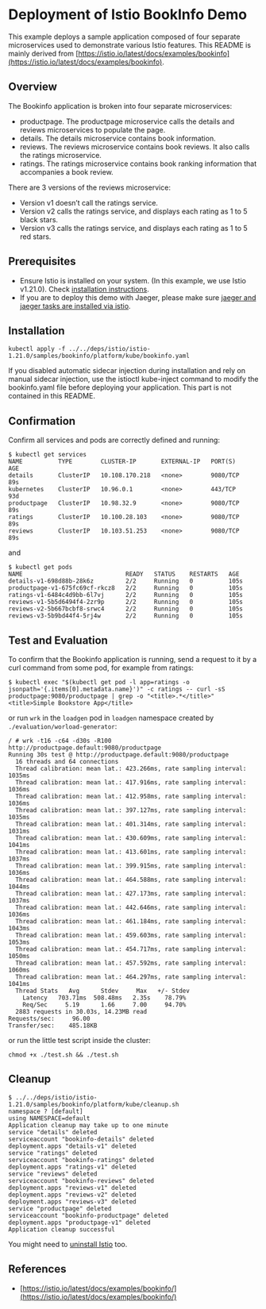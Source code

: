 # Deployment of Istio BookInfo Demo

This example deploys a sample application composed of four separate microservices used to demonstrate various Istio features.
This README is mainly derived from [https://istio.io/latest/docs/examples/bookinfo](https://istio.io/latest/docs/examples/bookinfo).

## Overview

The Bookinfo application is broken into four separate microservices:

- productpage. The productpage microservice calls the details and reviews microservices to populate the page.
- details. The details microservice contains book information.
- reviews. The reviews microservice contains book reviews. It also calls the ratings microservice.
- ratings. The ratings microservice contains book ranking information that accompanies a book review.

There are 3 versions of the reviews microservice:

- Version v1 doesn’t call the ratings service.
- Version v2 calls the ratings service, and displays each rating as 1 to 5 black stars.
- Version v3 calls the ratings service, and displays each rating as 1 to 5 red stars.

## Prerequisites

- Ensure Istio is installed on your system. (In this example, we use Istio v1.21.0). Check [installation instructions](../../deps/istio/README.md).
- If you are to deploy this demo with Jaeger, please make sure [jaeger and jaeger tasks are installed via istio](../../deps/istio/Observability.md).

## Installation

```text
kubectl apply -f ../../deps/istio/istio-1.21.0/samples/bookinfo/platform/kube/bookinfo.yaml
```

If you disabled automatic sidecar injection during installation and rely on manual sidecar injection, use the istioctl kube-inject command to modify the bookinfo.yaml file before deploying your application.
This part is not contained in this README.

## Confirmation

Confirm all services and pods are correctly defined and running:

```text
$ kubectl get services
NAME          TYPE        CLUSTER-IP       EXTERNAL-IP   PORT(S)    AGE
details       ClusterIP   10.108.170.218   <none>        9080/TCP   89s
kubernetes    ClusterIP   10.96.0.1        <none>        443/TCP    93d
productpage   ClusterIP   10.98.32.9       <none>        9080/TCP   89s
ratings       ClusterIP   10.100.28.103    <none>        9080/TCP   89s
reviews       ClusterIP   10.103.51.253    <none>        9080/TCP   89s
```

and

```text
$ kubectl get pods
NAME                             READY   STATUS    RESTARTS   AGE
details-v1-698d88b-28k6z         2/2     Running   0          105s
productpage-v1-675fc69cf-rkcz8   2/2     Running   0          105s
ratings-v1-6484c4d9bb-6l7vj      2/2     Running   0          105s
reviews-v1-5b5d6494f4-2zr9p      2/2     Running   0          105s
reviews-v2-5b667bcbf8-srwc4      2/2     Running   0          105s
reviews-v3-5b9bd44f4-5rj4w       2/2     Running   0          105s
```

## Test and Evaluation

To confirm that the Bookinfo application is running, send a request to it by a curl command from some pod, for example from ratings:

```text
$ kubectl exec "$(kubectl get pod -l app=ratings -o jsonpath='{.items[0].metadata.name}')" -c ratings -- curl -sS productpage:9080/productpage | grep -o "<title>.*</title>"
<title>Simple Bookstore App</title>
```

or run `wrk` in the `loadgen` pod in `loadgen` namespace created by `./evaluation/worload-generator`:

```text
/ # wrk -t16 -c64 -d30s -R100 http://productpage.default:9080/productpage
Running 30s test @ http://productpage.default:9080/productpage
  16 threads and 64 connections
  Thread calibration: mean lat.: 423.266ms, rate sampling interval: 1035ms
  Thread calibration: mean lat.: 417.916ms, rate sampling interval: 1036ms
  Thread calibration: mean lat.: 412.958ms, rate sampling interval: 1036ms
  Thread calibration: mean lat.: 397.127ms, rate sampling interval: 1035ms
  Thread calibration: mean lat.: 401.314ms, rate sampling interval: 1031ms
  Thread calibration: mean lat.: 430.609ms, rate sampling interval: 1041ms
  Thread calibration: mean lat.: 413.601ms, rate sampling interval: 1037ms
  Thread calibration: mean lat.: 399.915ms, rate sampling interval: 1036ms
  Thread calibration: mean lat.: 464.588ms, rate sampling interval: 1044ms
  Thread calibration: mean lat.: 427.173ms, rate sampling interval: 1037ms
  Thread calibration: mean lat.: 442.646ms, rate sampling interval: 1036ms
  Thread calibration: mean lat.: 461.184ms, rate sampling interval: 1043ms
  Thread calibration: mean lat.: 459.603ms, rate sampling interval: 1053ms
  Thread calibration: mean lat.: 454.717ms, rate sampling interval: 1050ms
  Thread calibration: mean lat.: 457.592ms, rate sampling interval: 1060ms
  Thread calibration: mean lat.: 464.297ms, rate sampling interval: 1041ms
  Thread Stats   Avg      Stdev     Max   +/- Stdev
    Latency   703.71ms  508.48ms   2.35s    78.79%
    Req/Sec     5.19      1.66     7.00     94.70%
  2883 requests in 30.03s, 14.23MB read
Requests/sec:     96.00
Transfer/sec:    485.18KB
```

or run the little test script inside the cluster:

```text
chmod +x ./test.sh && ./test.sh
```

## Cleanup

```text
$ ../../deps/istio/istio-1.21.0/samples/bookinfo/platform/kube/cleanup.sh
namespace ? [default]
using NAMESPACE=default
Application cleanup may take up to one minute
service "details" deleted
serviceaccount "bookinfo-details" deleted
deployment.apps "details-v1" deleted
service "ratings" deleted
serviceaccount "bookinfo-ratings" deleted
deployment.apps "ratings-v1" deleted
service "reviews" deleted
serviceaccount "bookinfo-reviews" deleted
deployment.apps "reviews-v1" deleted
deployment.apps "reviews-v2" deleted
deployment.apps "reviews-v3" deleted
service "productpage" deleted
serviceaccount "bookinfo-productpage" deleted
deployment.apps "productpage-v1" deleted
Application cleanup successful
```

You might need to [uninstall Istio](../../deps/istio/README.md#uninstallation) too.

## References

- [https://istio.io/latest/docs/examples/bookinfo/](https://istio.io/latest/docs/examples/bookinfo/)
